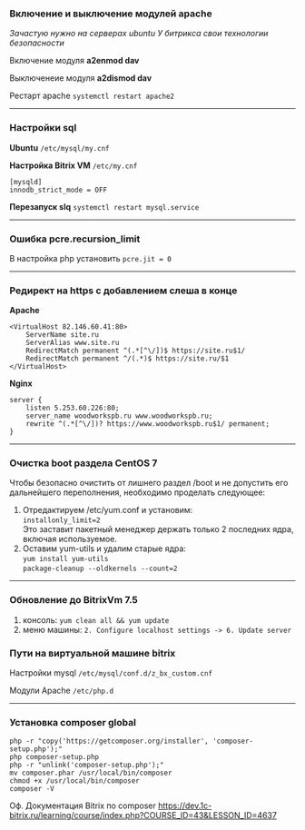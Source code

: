 ### Включение и выключение модулей apache
*Зачастую нужно на серверах ubuntu*
*У битрикса свои технологии безопасности*


Включение модуля
**a2enmod dav**

Выключенеие модуля
**a2dismod dav**

Рестарт apache
`systemctl restart apache2`

------------


### Настройки sql

**Ubuntu** `/etc/mysql/my.cnf`

**Настройка Bitrix VM** `/etc/my.cnf`

```
[mysqld]
innodb_strict_mode = OFF
```

**Перезапуск slq**
`systemctl restart mysql.service`

------------

### Ошибка pcre.recursion_limit
В настройка php установить
`pcre.jit = 0`

------------


### Редирект на https с добавлением слеша в конце

**Apache**
```
<VirtualHost 82.146.60.41:80>
	ServerName site.ru
	ServerAlias www.site.ru
	RedirectMatch permanent ^(.*[^\/])$ https://site.ru$1/
	RedirectMatch permanent ^/(.*)$ https://site.ru/$1
</VirtualHost>
```

**Nginx**
```
server {
	listen 5.253.60.226:80;
	server_name woodworkspb.ru www.woodworkspb.ru;
	rewrite ^(.*[^\/])? https://www.woodworkspb.ru$1/ permanent;
}
```

------------


### Очистка boot раздела СentOS 7

Чтобы безопасно очистить от лишнего раздел /boot и не допустить его дальнейшего переполнения, необходимо проделать следующее:
1. Отредактируем /etc/yum.conf и установим:  
`installonly_limit=2`  
Это заставит пакетный менеджер держать только 2 последних ядра, включая используемое.
2. Оставим yum-utils и удалим старые ядра:  
`yum install yum-utils`  
`package-cleanup --oldkernels --count=2`

------------


### Обновление до BitrixVm 7.5  

1) консоль: `yum clean all && yum update`  
2) меню машины: `2. Configure localhost settings -> 6. Update server`


### Пути на виртуальной машине bitrix

Настройки mysql `/etc/mysql/conf.d/z_bx_custom.cnf` 

Модули Apache `/etc/php.d` 

------------


### Установка composer global

`php -r "copy('https://getcomposer.org/installer', 'composer-setup.php');"`  
`php composer-setup.php`  
`php -r "unlink('composer-setup.php');"`  
`mv composer.phar /usr/local/bin/composer`  
`chmod +x /usr/local/bin/composer`  
`composer -V`  

Оф. Документация Bitrix по composer https://dev.1c-bitrix.ru/learning/course/index.php?COURSE_ID=43&LESSON_ID=4637
